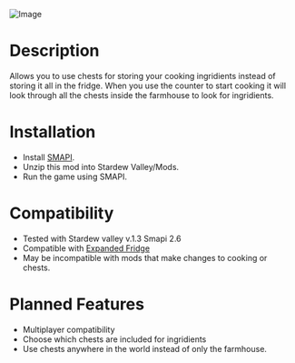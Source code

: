 ![Image](https://staticdelivery.nexusmods.com/mods/1303/images/2545/2545-1532260591-702566672.png)

# Description
Allows you to use chests for storing your cooking ingridients instead of storing it all in the fridge. When you use the counter to start cooking it will look through all the chests inside the farmhouse to look for ingridients.

# Installation
* Install [SMAPI](https://smapi.io).
* Unzip this mod into Stardew Valley/Mods.
* Run the game using SMAPI.


# Compatibility
* Tested with Stardew valley v.1.3 Smapi 2.6
* Compatible with [Expanded Fridge](https://www.nexusmods.com/stardewvalley/mods/1191)
* May be incompatible with mods that make changes to cooking or chests.

# Planned Features
* Multiplayer compatibility
* Choose which chests are included for ingridients
* Use chests anywhere in the world instead of only the farmhouse.
